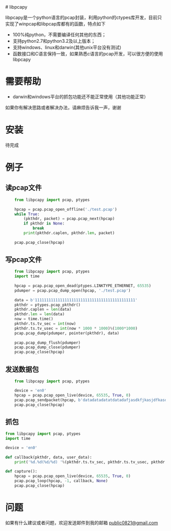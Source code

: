 <meta http-equiv="content-type" content="text/html; charset=UTF-8">
# libpcapy

libpcapy是一个python语言的pcap封装，利用python的ctypes库开发，目前只实现了winpcap和libpcap库都有的函数，特点如下

- 100%纯python，不需要编译任何其他的东西；
- 支持python2.7和python3.2及以上版本；
- 支持windows、linux和darwin(其他unix平台没有测试)
- 函数接口和C语言保持一致，如果熟悉c语言的pcap开发，可以很方便的使用libpcapy

# 需要帮助

- darwin和windows平台的抓包功能还不能正常使用（其他功能正常）

如果你有解决思路或者解决办法，请麻烦告诉我一声，谢谢

# 安装

待完成

# 例子

## 读pcap文件
```python
    from libpcapy import pcap, ptypes
    
    hpcap = pcap.pcap_open_offline('./test.pcap')
    while True:
        (pkthdr, packet) = pcap.pcap_next(hpcap)
        if pkthdr is None:
            break
        print(pkthdr.caplen, pkthdr.len, packet)
            
    pcap.pcap_close(hpcap)
```

## 写pcap文件
```python
    from libpcapy import pcap, ptypes
    import time
    
    hpcap = pcap.pcap_open_dead(ptypes.LINKTYPE_ETHERNET, 65535)
    pdumper = pcap.pcap_dump_open(hpcap, './test.pcap')
    
    data = b'11111111111111111111111111111111111111111111'
    pkthdr = ptypes.pcap_pkthdr()
    pkthdr.caplen = len(data)
    pkthdr.len = len(data)
    now = time.time()
    pkthdr.ts.tv_sec = int(now)
    pkthdr.ts.tv_usec = int(now * 1000 * 1000)%(1000*1000)
    pcap.pcap_dump(pdumper, pointer(pkthdr), data)
    
    pcap.pcap_dump_flush(pdumper)
    pcap.pcap_dump_close(pdumper)
    pcap.pcap_close(hpcap)
```

## 发送数据包
```python
    from libpcapy import pcap, ptypes

    device = 'en0'
    hpcap = pcap.pcap_open_live(device, 65535, True, 0)
    pcap.pcap_sendpacket(hpcap, b'datadatadatatdatadafjasdkfjkasjdfkasdfklajsdfjlksaflsjkfjaskdjfasjfdk') 
    pcap.pcap_close(hpcap) 
```

## 抓包
```python
from libpcapy import pcap, ptypes
import time

device = 'en0'
    
def callback(pkthdr, data, user_data):
    print('%d.%d(%d/%d) '%(pkthdr.ts.tv_sec, pkthdr.ts.tv_usec, pkthdr.caplen, pkthdr.len), data)
    
def capture():
    hpcap = pcap.pcap_open_live(device, 65535, True, 0)
    pcap.pcap_loop(hpcap, -1, callback, None)
    pcap.pcap_close(hpcap)  
```


# 问题

如果有什么建议或者问题，欢迎发送邮件到我的邮箱 public0821@gmail.com

